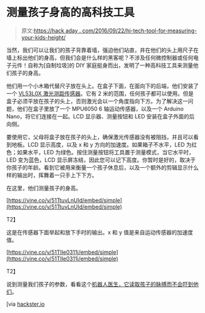 # 测量孩子身高的高科技工具

> 原文:[https://hack aday . com/2016/09/22/hi-tech-tool-for-measuring-your-kids-height/](https://hackaday.com/2016/09/22/hi-tech-tool-for-measuring-your-kids-height/)

当然，我们可以让我们的孩子背靠着墙，强迫他们站直，并在他们的头上用尺子在墙上标出他们的身高，但我们会是什么样的黑客呢？不涉及任何微控制器或任何电子元件！自称为[自制垃圾]的 DIY 家庭挺身而出，发明了一种高科技工具来测量他们孩子的身高。

他们用一个小木箱代替尺子放在头上。在盒子下面，在面向下的后端，他们安装了一个 [VL53L0X 激光测距传感器](http://www.st.com/content/st_com/en/products/imaging-and-photonics-solutions/proximity-sensors/vl53l0x.html)。它有 2 米的范围，任何孩子都可以使用。但是盒子必须平放在孩子的头上，否则激光会以一个角度指向下方。为了解决这一问题，他们在盒子里放了一个 MPU6050 6 轴运动传感器，以及一个 Arduino Nano，将它们连接在一起。LCD 显示器、测量按钮和 LED 安装在盒子外面的后向侧。

要使用它，父母将盒子放在孩子的头上，确保激光传感器没有被阻挡，并且可以看到地板。LCD 显示高度，以及 x 和 y 方向的加速度。如果箱子不水平，LED 为红色；如果水平，LED 为绿色。按住测量按钮将工具置于测量模式，当它水平时，LED 变为蓝色，LCD 显示屏冻结，因此您可以记下高度。你暂时是好的，取决于你孩子的年龄。看到它被用来衡量一个孩子休息后，以及一个额外的剪辑显示什么样的输出时，挥舞着一只手上下下方。

在这里，他们测量孩子的身高。

 [https://vine.co/v/51TtuvLnUId/embed/simple](https://vine.co/v/51TtuvLnUId/embed/simple)

T2】

这是在传感器下面举起和放下手时的输出。x 和 y 值是来自运动传感器的加速度值。

 [https://vine.co/v/51TIIe0311j/embed/simple](https://vine.co/v/51TIIe0311j/embed/simple)

T2】

说到测量我们孩子的参数，看看这个[机器人医生，它读取孩子的脉搏而不会吓到他们](http://hackaday.com/2012/08/28/robo-doc-reads-childrens-pulses-without-scaring-them/)。

[via [hackster.io](https://www.hackster.io)